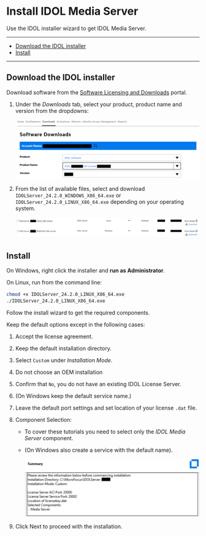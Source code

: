 # Install IDOL Media Server

Use the IDOL installer wizard to get IDOL Media Server.

---

- [Download the IDOL installer](#download-the-idol-installer)
- [Install](#install)

---

## Download the IDOL installer

Download software from the [Software Licensing and Downloads](https://sld.microfocus.com/mysoftware/index) portal.

1. Under the *Downloads* tab, select your product, product name and version from the dropdowns:

    ![get-software](./figs/get-software.png)

1. From the list of available files, select and download `IDOLServer_24.2.0_WINDOWS_X86_64.exe` or `IDOLServer_24.2.0_LINUX_X86_64.exe` depending on your operating system.

    ![get-idol-installer](./figs/get-idol-installer.png)

## Install

On Windows, right click the installer and __run as Administrator__.

On Linux, run from the command line:

```sh
chmod +x IDOLServer_24.2.0_LINUX_X86_64.exe
./IDOLServer_24.2.0_LINUX_X86_64.exe
```

Follow the install wizard to get the required components.

Keep the default options except in the following cases:

1. Accept the license agreement.
1. Keep the default installation directory.
1. Select `Custom` under *Installation Mode*.
1. Do not choose an OEM installation
1. Confirm that `No`, you do not have an existing IDOL License Server.
1. (On Windows keep the default service name.)
1. Leave the default port settings and set location of your license `.dat` file.
1. Component Selection:
   - To cover these tutorials you need to select only the *IDOL Media Server* component.
   - (On Windows also create a service with the default name).

      ![idol-installer](./figs/idol-installer.png)

1. Click Next to proceed with the installation.
